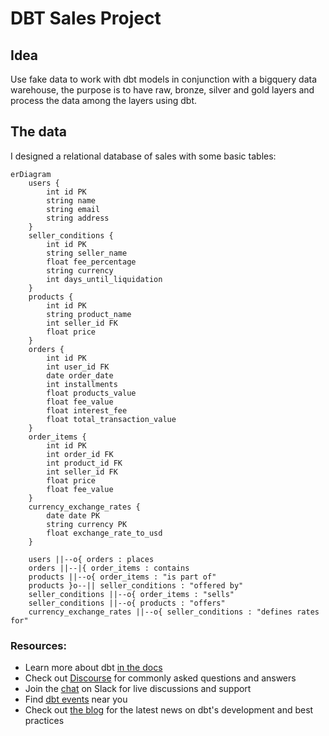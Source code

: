 
# DBT Sales Project

## Idea
Use fake data to work with dbt models in conjunction with a bigquery data warehouse, the purpose is to have raw, bronze, silver and gold layers and process the data among the layers using dbt.

## The data
I designed a relational database of sales with some basic tables:

```mermaid
erDiagram
    users {
        int id PK
        string name
        string email
        string address
    }
    seller_conditions {
        int id PK
        string seller_name
        float fee_percentage
        string currency
        int days_until_liquidation
    }
    products {
        int id PK
        string product_name
        int seller_id FK
        float price
    }
    orders {
        int id PK
        int user_id FK
        date order_date
        int installments
        float products_value
        float fee_value
        float interest_fee
        float total_transaction_value
    }
    order_items {
        int id PK
        int order_id FK
        int product_id FK
        int seller_id FK
        float price
        float fee_value
    }
    currency_exchange_rates {
        date date PK
        string currency PK
        float exchange_rate_to_usd
    }

    users ||--o{ orders : places
    orders ||--|{ order_items : contains
    products ||--o{ order_items : "is part of"
    products }o--|| seller_conditions : "offered by"
    seller_conditions ||--o{ order_items : "sells"
    seller_conditions ||--o{ products : "offers"
    currency_exchange_rates ||--o{ seller_conditions : "defines rates for"
```

### Resources:
- Learn more about dbt [in the docs](https://docs.getdbt.com/docs/introduction)
- Check out [Discourse](https://discourse.getdbt.com/) for commonly asked questions and answers
- Join the [chat](https://community.getdbt.com/) on Slack for live discussions and support
- Find [dbt events](https://events.getdbt.com) near you
- Check out [the blog](https://blog.getdbt.com/) for the latest news on dbt's development and best practices
